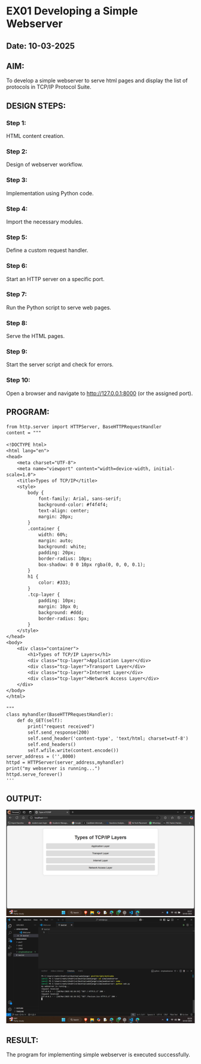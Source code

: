 # EX01 Developing a Simple Webserver
## Date: 10-03-2025

## AIM:
To develop a simple webserver to serve html pages and display the list of protocols in TCP/IP Protocol Suite.

## DESIGN STEPS:
### Step 1: 
HTML content creation.

### Step 2:
Design of webserver workflow.

### Step 3:
Implementation using Python code.

### Step 4:
Import the necessary modules.

### Step 5:
Define a custom request handler.

### Step 6:
Start an HTTP server on a specific port.

### Step 7:
Run the Python script to serve web pages.

### Step 8:
Serve the HTML pages.

### Step 9:
Start the server script and check for errors.

### Step 10:
Open a browser and navigate to http://127.0.0.1:8000 (or the assigned port).

## PROGRAM:
```
from http.server import HTTPServer, BaseHTTPRequestHandler
content = """

<!DOCTYPE html>
<html lang="en">
<head>
    <meta charset="UTF-8">
    <meta name="viewport" content="width=device-width, initial-scale=1.0">
    <title>Types of TCP/IP</title>
    <style>
        body {
            font-family: Arial, sans-serif;
            background-color: #f4f4f4;
            text-align: center;
            margin: 20px;
        }
        .container {
            width: 60%;
            margin: auto;
            background: white;
            padding: 20px;
            border-radius: 10px;
            box-shadow: 0 0 10px rgba(0, 0, 0, 0.1);
        }
        h1 {
            color: #333;
        }
        .tcp-layer {
            padding: 10px;
            margin: 10px 0;
            background: #ddd;
            border-radius: 5px;
        }
    </style>
</head>
<body>
    <div class="container">
        <h1>Types of TCP/IP Layers</h1>
        <div class="tcp-layer">Application Layer</div>
        <div class="tcp-layer">Transport Layer</div>
        <div class="tcp-layer">Internet Layer</div>
        <div class="tcp-layer">Network Access Layer</div>
    </div>
</body>
</html>

"""
class myhandler(BaseHTTPRequestHandler):
    def do_GET(self):
        print("request received")
        self.send_response(200)
        self.send_header('content-type', 'text/html; charset=utf-8')
        self.end_headers()
        self.wfile.write(content.encode())
server_address = ('',8000)
httpd = HTTPServer(server_address,myhandler)
print("my webserver is running...")
httpd.serve_forever()
'''
```
## OUTPUT:
![alt text](<Screenshot (1839).png>)
![alt text](<Screenshot (1840).png>)
## RESULT:
The program for implementing simple webserver is executed successfully.
